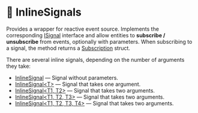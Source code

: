 # 🧩 InlineSignals

Provides a wrapper for reactive event source. Implements the corresponding [ISignal](ISignals.md) interface and allow
entities to **subscribe / unsubscribe** from events, optionally with parameters. When subscribing to a signal, the
method returns a [Subscription](Subscriptions.md) struct.

There are several inline signals, depending on the number of arguments they take:

- [InlineSignal](InlineSignal.md) — Signal without parameters.
- [InlineSignal&lt;T&gt;](InlineSignal%601.md) — Signal that takes one argument.
- [InlineSignal&lt;T1, T2&gt;](InlineSignal%602.md) — Signal that takes two arguments.
- [InlineSignal&lt;T1, T2, T3&gt;](InlineSignal%603.md) — Signal that takes two arguments.
- [InlineSignal&lt;T1, T2, T3, T4&gt;](InlineSignal%604.md) — Signal that takes two arguments.
